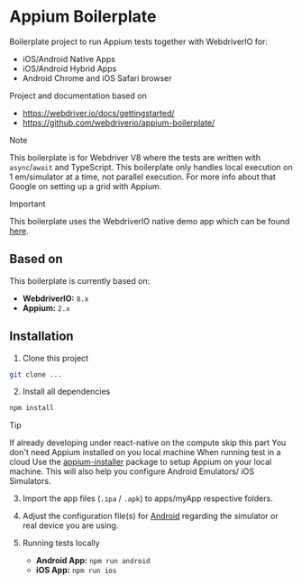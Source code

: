 # Appium Boilerplate

Boilerplate project to run Appium tests together with WebdriverIO for:

- iOS/Android Native Apps
- iOS/Android Hybrid Apps
- Android Chrome and iOS Safari browser

Project and documentation based on

- https://webdriver.io/docs/gettingstarted/
- https://github.com/webdriverio/appium-boilerplate/

> [!NOTE]
> This boilerplate is for Webdriver V8 where the tests are written with `async`/`await` and TypeScript.
> This boilerplate only handles local execution on 1 em/simulator at a time, not parallel execution. For more info about that Google on setting up a grid with Appium.

> [!IMPORTANT]
> This boilerplate uses the WebdriverIO native demo app which can be found [here](https://github.com/webdriverio/native-demo-app).

## Based on

This boilerplate is currently based on:

- **WebdriverIO:** `8.x`
- **Appium:** `2.x`

## Installation

1. Clone this project

```sh
git clone ...
```

2. Install all dependencies

```sh
npm install
```

> [!TIP]
> If already developing under react-native on the compute skip this part
> You don't need Appium installed on you local machine When running test in a cloud
> Use the [appium-installer](https://github.com/AppiumTestDistribution/appium-installer) package to setup Appium on your local machine. This will also help you configure Android Emulators/ iOS Simulators.

3. Import the app files (`.ipa` / `.apk`) to apps/myApp respective folders.

4. Adjust the configuration file(s) for [Android](./config/myApp/*.app.conf.ts) regarding the simulator or real device you are using.

5. Running tests locally
   - **Android App:** `npm run android`
   - **iOS App:** `npm run ios`
